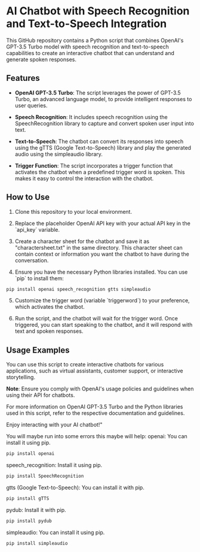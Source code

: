 # AI Chatbot with Speech Recognition and Text-to-Speech Integration

This GitHub repository contains a Python script that combines OpenAI's GPT-3.5 Turbo model with speech recognition and text-to-speech capabilities to create an interactive chatbot that can understand and generate spoken responses.

## Features

- **OpenAI GPT-3.5 Turbo**: The script leverages the power of GPT-3.5 Turbo, an advanced language model, to provide intelligent responses to user queries.

- **Speech Recognition**: It includes speech recognition using the SpeechRecognition library to capture and convert spoken user input into text.

- **Text-to-Speech**: The chatbot can convert its responses into speech using the gTTS (Google Text-to-Speech) library and play the generated audio using the simpleaudio library.

- **Trigger Function**: The script incorporates a trigger function that activates the chatbot when a predefined trigger word is spoken. This makes it easy to control the interaction with the chatbot.

## How to Use

1. Clone this repository to your local environment.

2. Replace the placeholder OpenAI API key with your actual API key in the \`api_key\` variable.

3. Create a character sheet for the chatbot and save it as \"charactersheet.txt\" in the same directory. This character sheet can contain context or information you want the chatbot to have during the conversation.

4. Ensure you have the necessary Python libraries installed. You can use \`pip\` to install them:

```bash
pip install openai speech_recognition gtts simpleaudio
```

5. Customize the trigger word (variable \`triggerword\`) to your preference, which activates the chatbot.

6. Run the script, and the chatbot will wait for the trigger word. Once triggered, you can start speaking to the chatbot, and it will respond with text and spoken responses.

## Usage Examples

You can use this script to create interactive chatbots for various applications, such as virtual assistants, customer support, or interactive storytelling.

**Note**: Ensure you comply with OpenAI's usage policies and guidelines when using their API for chatbots.

For more information on OpenAI GPT-3.5 Turbo and the Python libraries used in this script, refer to the respective documentation and guidelines.

Enjoy interacting with your AI chatbot!"


You will maybe run into some errors this maybe will help:
openai: You can install it using pip.
```bash
pip install openai
```
speech_recognition: Install it using pip.
```bash
pip install SpeechRecognition
```
gtts (Google Text-to-Speech): You can install it with pip.
```bash
pip install gTTS
```
pydub: Install it with pip.
```bash
pip install pydub
```
simpleaudio: You can install it using pip.
```bash
pip install simpleaudio
```

